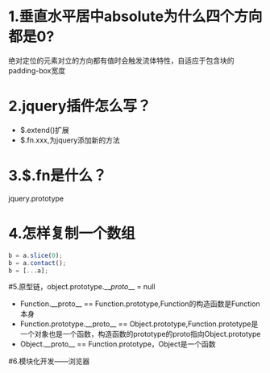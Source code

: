 # 1.垂直水平居中absolute为什么四个方向都是0?

绝对定位的元素对立的方向都有值时会触发流体特性，自适应于包含块的padding-box宽度

# 2.jquery插件怎么写？

* $.extend\(\)扩展
* $.fn.xxx,为jquery添加新的方法

# 3.$.fn是什么？

jquery.prototype

# 4.怎样复制一个数组

```js
b = a.slice(0);
b = a.contact();
b = [...a];
```

#5.原型链，object.prototype.\_\__proto_\_\_ = null
* Function.\_\_proto\_\_ == Function.prototype,Function的构造函数是Function本身
* Function.prototype.\_\_proto\_\_ == Object.prototype,Function.prototype是一个对象也是一个函数，构造函数的prototype的proto指向Object.prototype
* Object.\_\_proto\_\_ == Function.prototype，Object是一个函数

#6.模块化开发——浏览器
